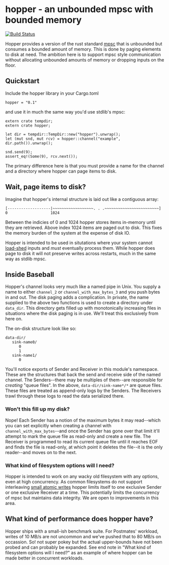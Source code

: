 # hopper - an unbounded mpsc with bounded memory

[![Build Status](https://travis-ci.org/postmates/hopper.svg?branch=master)](https://travis-ci.org/postmates/hopper)

Hopper provides a version of the rust
standard [mpsc](https://doc.rust-lang.org/std/sync/mpsc/) that is unbounded but
consumes a bounded amount of memory. This is done by paging elements to disk at
need. The ambition here is to support mpsc style communication without
allocating unbounded amounts of memory or dropping inputs on the floor.

## Quickstart 

Include the hopper library in your Cargo.toml

`hopper = "0.1"` 

and use it in much the same way you'd use stdlib's mpsc:

```
extern crate tempdir;
extern crate hopper;

let dir = tempdir::TempDir::new("hopper").unwrap();
let (mut snd, mut rcv) = hopper::channel("example", dir.path()).unwrap();

snd.send(9);
assert_eq!(Some(9), rcv.next());
```

The primary difference here is that you must provide a name for the channel and
a directory where hopper can page items to disk. 

## Wait, page items to disk?

Imagine that hopper's internal structure is laid out like a contiguous array:

```
[-------------------|~~~~~~~~~~~~~~~~~~. . .~~~~~~~~~~~~~~~~~~~~~~~~]
0                   1024
```

Between the indicies of 0 and 1024 hopper stores items in-memory until they are
retrieved. Above index 1024 items are paged out to disk. This fixes the memory
burden of the system at the expense of disk IO.
    
Hopper is intended to be used in situtations where your system
cannot [load-shed](http://ferd.ca/queues-don-t-fix-overload.html) inputs and
_must_ eventually process them. While hopper does page to disk it will not
preserve writes across restarts, much in the same way as stdlib mpsc.
    
## Inside Baseball

Hopper's channel looks very much like a named pipe in Unix. You supply a
name to either `channel_2` or `channel_with_max_bytes_3` and you push bytes
in and out. The disk paging adds a complication. In private, the name
supplied to the above two functions is used to create a directory under
`data_dir`. This directory gets filled up with monotonically increasing
files in situations where the disk paging is in use. We'll treat this
exclusively from here on.
    
The on-disk structure look like so:
    
```text
data-dir/
   sink-name0/
      0
      1
   sink-name1/
      0
```

You'll notice exports of Sender and Receiver in this module's
namespace. These are the structures that back the send and receive side of
the named channel. The Senders--there may be multiples of them--are
responsible for _creating_ "queue files". In the above,
`data-dir/sink-name*/*` are queue files. These files are treated as
append-only logs by the Senders. The Receivers trawl through these logs to
read the data serialized there.
    
### Won't this fill up my disk?

Nope! Each Sender has a notion of the maximum bytes it may read--which you
can set explicitly when creating a channel with
`channel_with_max_bytes`--and once the Sender has gone over that limit it'll
attempt to mark the queue file as read-only and create a new file. The
Receiver is programmed to read its current queue file until it reaches EOF
and finds the file is read-only, at which point it deletes the file--it is
the only reader--and moves on to the next.
    
### What kind of filesystem options will I need?

Hopper is intended to work on any wacky old filesystem with any options,
even at high concurrency. As common filesystems do not support interleaving
[small atomic
    writes](https://stackoverflow.com/questions/32851672/is-overwriting-a-small-file-atomic-on-ext4)
hopper limits itself to one exclusive Sender or one exclusive Receiver at a
time. This potentially limits the concurrency of mpsc but maintains data
integrity. We are open to improvements in this area.

## What kind of performance does hopper have? 

Hopper ships with a small-ish benchmark suite. For Postmates' workload, writes
of 10 MB/s are not uncommon and we've pushed that to 80 MB/s on occassion. So!
not super pokey but the actual upper-bounds have not been probed and can
probably be expanded. See end note in "What kind of filesystem options will I
need?" as an example of where hopper can be made better in concurrent workloads.
